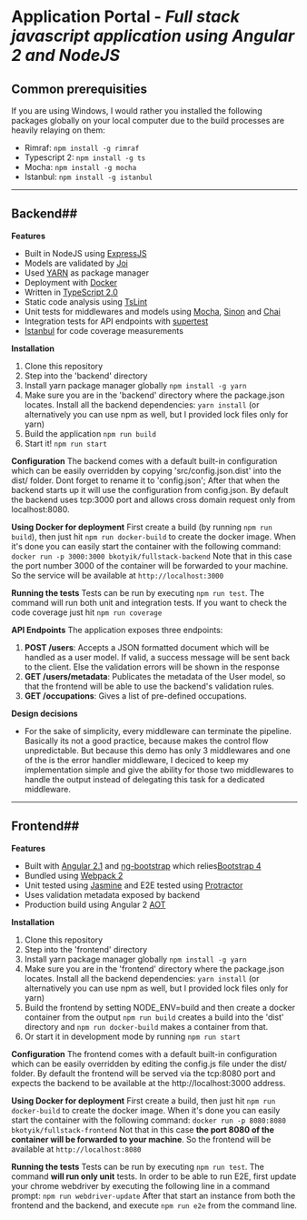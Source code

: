 Application Portal  - *Full stack javascript application using Angular 2 and NodeJS*
=======
## Common prerequisities ##
If you are using Windows, I would rather you installed the following packages globally on your local computer due to the build processes are heavily relaying on them:
 - Rimraf: `npm install -g rimraf`
 - Typescript 2: `npm install -g ts`
 - Mocha: `npm install -g mocha`
 - Istanbul: `npm install -g istanbul`

----------

## Backend##
**Features**
 - Built in NodeJS using [ExpressJS](http://expressjs.com)
 - Models are validated by [Joi](https://github.com/hapijs/joi)
 - Used [YARN](https://yarnpkg.com) as package manager
 - Deployment with [Docker](http://docker.com)
 - Written in [TypeScript 2.0](https://www.typescriptlang.org/docs/release-notes/typescript-2.0.html)
 - Static code analysis using [TsLint](https://github.com/palantir/tslint)
 - Unit tests for middlewares and models using [Mocha](https://mochajs.org), [Sinon](http://sinonjs.org) and [Chai](http://chaijs.com)
 - Integration tests for API endpoints with [supertest](https://github.com/visionmedia/supertest)
 - [Istanbul](https://github.com/gotwarlost/istanbul) for code coverage measurements

**Installation**

 1. Clone this repository
 2. Step into the 'backend' directory
 3. Install yarn package manager globally
`npm install -g yarn`
 4. Make sure you are in the 'backend' directory where the package.json locates. Install all the backend dependencies:
 `yarn install` (or alternatively you can use npm as well, but I provided lock files only for yarn)
 5. Build the application
	`npm run build`
 6. Start it!
`npm run start`

**Configuration**
The backend comes with a default built-in configuration which can be easily overridden by copying 'src/config.json.dist' into the dist/ folder. Dont forget to rename it to 'config.json'; After that when the backend starts up it will use the configuration from config.json.
By default the backend uses tcp:3000 port and allows cross domain request only from localhost:8080.

**Using Docker for deployment**
First create a build (by running `npm run build`), then just hit `npm run docker-build` to create the docker image. 
When it's done you can easily start the container with the following command: `docker run -p 3000:3000 bkotyik/fullstack-backend`
Note that in this case the port number 3000 of the container will be forwarded to your machine. 
So the service will be available at `http://localhost:3000`

**Running the tests**
Tests can be run by executing `npm run test`. The command will run both unit and integration tests.
If you want to check the code coverage just hit `npm run coverage`

**API Endpoints**
The application exposes three endpoints:
 1. **POST /users**: Accepts a JSON formatted document which will be handled as a user model. If valid, a success message will be sent back to the client. Else the validation errors will be shown in the response
 2.  **GET /users/metadata**: Publicates the metadata of the User model, so that the frontend will be able to use the backend's validation rules.
 3.  **GET /occupations**: Gives a list of pre-defined occupations.

**Design decisions**

 - For the sake of simplicity, every middleware can terminate the pipeline. Basically its not a good practice, because makes the control flow unpredictable. But because this demo has only 3 middlewares and one of the is the error handler middleware, I deciced to keep my implementation simple and give the ability for those two middlewares to handle the output instead of delegating this task for a dedicated middleware.

----------

## Frontend##

**Features**

 - Built with [Angular 2.1](https://angular.io) and [ng-bootstrap](http://ng-bootstrap.github.io) which relies[Bootstrap 4](http://v4-alpha.getbootstrap.com)
 - Bundled using [Webpack 2](https://github.com/webpack/webpack)
 - Unit tested using [Jasmine](http://http://jasmine.github.io) and E2E tested using [Protractor](http://www.protractortest.org/)
 - Uses validation metadata exposed by backend
 - Production build using Angular 2 [AOT](https://angular.io/docs/ts/latest/cookbook/aot-compiler.html)
  
 **Installation**
 
 1. Clone this repository
 2. Step into the 'frontend' directory
 3. Install yarn package manager globally
`npm install -g yarn`
 4. Make sure you are in the 'frontend' directory where the package.json locates. Install all the backend dependencies:
 `yarn install` (or alternatively you can use npm as well, but I provided lock files only for yarn)
 5. Build the frontend by setting NODE_ENV=build and then create a docker container from the output
	`npm run build` creates a build into the 'dist' directory and `npm run docker-build` makes a container from that. 
 6. Or start it in development mode by running `npm run start`

 **Configuration**
  The frontend comes with a default built-in configuration which can be easily overridden by editing the config.js file under the dist/ folder. 
  By default the frontend will be served via the tcp:8080 port and expects the backend to be available at the http://localhost:3000 address.


**Using Docker for deployment**
First create a build, then just hit `npm run docker-build` to create the docker image. 
When it's done you can easily start the container with the following command: `docker run -p 8080:8080 bkotyik/fullstack-frontend`
Not that in this case **the port 8080 of the container will be forwarded to your machine**. 
So the frontend will be available at `http://localhost:8080`

**Running the tests**
Tests can be run by executing `npm run test`. The command **will run only unit** tests.
In order to be able to run E2E, first update your chrome webdriver by executing the following line in a command prompt: `npm run webdriver-update`
After that start an instance from both the frontend and the backend, and execute `npm run e2e` from the command line.